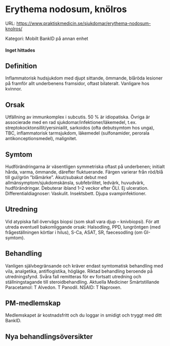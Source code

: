 # Erythema nodosum, knölros

URL: https://www.praktiskmedicin.se/sjukdomar/erythema-nodosum-knolros/



Kategori: Mobilt BankID på annan enhet

#### Inget hittades

## Definition

Inflammatorisk hudsjukdom med djupt sittande, ömmande, blåröda lesioner på framför allt underbenens framsidor, oftast bilateralt. Vanligare hos kvinnor.

## Orsak

Utfällning av immunkomplex i subcutis. 50 % är idiopatiska. Övriga är associerade med en rad sjukdomar/infektioner/läkemedel, t.ex. streptokocktonsillit/yersiniailit, sarkoidos (ofta debutsymtom hos unga), TBC, inflammatorisk tarmsjukdom, läkemedel (sulfonamider, perorala antikonceptionsmedel), malignitet.

## Symtom

Hudförändringarna är väsentligen symmetriska oftast på underbenen; initialt hårda, varma, ömmande, därefter fluktuerande. Färgen varierar från röd/blå till gul/grön ”blåmärke”. Akut/subakut debut med allmänsymptom/sjukdomskänsla, subfebrilitet, ledvärk, huvudvärk, hudförändringar. Debuterar ibland 1–2 veckor efter ÖLI. Ej ulceration.
Differentialdiagnoser: Vaskulit. Insektsbett. Djupa svampinfektioner.

## Utredning

Vid atypiska fall övervägs biopsi (som skall vara djup – knivbiopsi). För att utreda eventuell bakomliggande orsak: Halsodling, PPD, lungröntgen (med frågeställningen körtlar i hilus), S-Ca, ASAT, SR, faecesodling (om GI-symtom).

## Behandling

Vanligen självbegränsande och kräver endast symtomatisk behandling med vila, analgetika, antiflogistika, högläge. Riktad behandling beroende på utredningsfynd. Svåra fall remitteras för ev fortsatt utredning och ställningstagande till steroidbehandling.
Aktuella Mediciner
Smärtstillande
Paracetamol: T Alvedon. T Panodil.
NSAID: T Naproxen.

## PM-medlemskap

Medlemskapet är kostnadsfritt och du loggar in smidigt och tryggt med ditt BankID.

## Nya behandlingsöversikter

